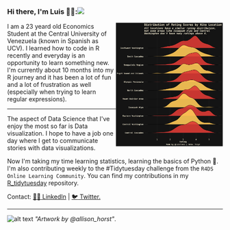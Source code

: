 ### Hi there, I'm Luis 👨‍💻:<img src="https://raw.githubusercontent.com/MartinHeinz/MartinHeinz/master/wave.gif" width="30px">

<p>
  <img width="250" align='right' src="https://github.com/Zetluis/R_Tidytuesday/blob/master/2020/W48_Washington_Trails/washington_ridge_plot.png">
</p>
I am a 23 yeard old Economics Student at the Central University of Venezuela (known in Spanish as UCV). I learned how to code in R recently and everyday is an opportunity to learn something new. I'm currently about 10 months into my R journey and it has been a lot of fun and a lot of frustration as well (especially when trying to learn regular expressions).  



---
The aspect of Data Science that I've enjoy the most so far is Data visualization. I hope to have a job one day where I get to communicate stories with data visualizations.

Now I'm taking my time learning statistics, learning the basics of Python 🐍. I'm also contributing weekly to the #Tidytuesday challenge from the `R4DS Online Learning Community`. You can find my contributions in my [R_tidytuesday](https://github.com/Zetluis/R_Tidytuesday) repository. 

Contact:  <a href="https://www.linkedin.com/in/luis-freites-navia/">:man_office_worker: LinkedIn</a> | <a href="https://twitter.com/Luisfreii/">:bird: Twitter.</a>

---
![alt text](https://github.com/allisonhorst/stats-illustrations/blob/master/rstats-artwork/monster_support.jpg?raw=true)
*"Artwork by @allison_horst"*.



